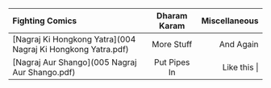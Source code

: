 
| **Fighting Comics**     | **Dharam Karam**     | **Miscellaneous**    |
| :------------- | :----------: | -----------: |
|  [Nagraj Ki Hongkong Yatra](004 Nagraj Ki Hongkong Yatra.pdf) | More Stuff   | And Again    |
| [Nagraj Aur Shango](005 Nagraj Aur Shango.pdf)  | Put Pipes In | Like this \| |
